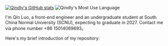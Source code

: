 [![Qindly's GitHub stats](https://github-readme-stats.vercel.app/api?username=Qindly&locale=cn)](https://github.com/anuraghazra/github-readme-stats)
![Qindly's Most Use Language](https://github-readme-stats.vercel.app/api/top-langs/?username=Qindly&layout=compact&langs_count=8) 

I'm Qin Luo, a front-end engineer and an undergraduate student at South China Normal University (SCNU), expecting to graduate in 2027. Contact me via phone number +86 15014069693。

Here's my brief introduction of my repository: 
